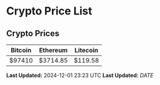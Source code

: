 # Crypto Price List

## Crypto Prices
| Bitcoin | Ethereum | Litecoin |
| ------- | -------- | -------- |
| $97410 | $3714.85 | $119.58 |
**Last Updated:** 2024-12-01 23:23 UTC
**Last Updated:** $DATE$
